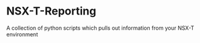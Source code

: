 # NSX-T-Reporting
A collection of python scripts which pulls out information from your NSX-T environment
